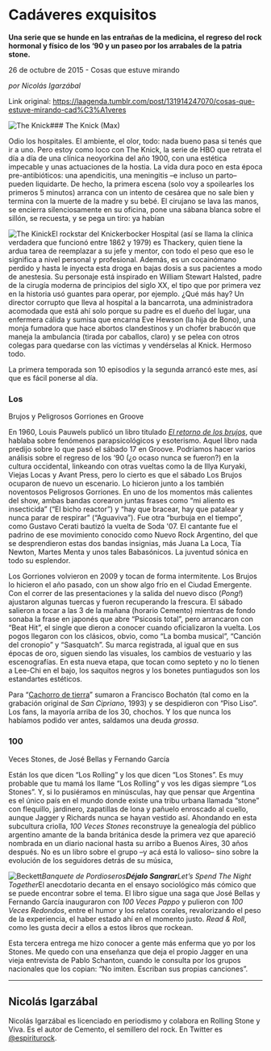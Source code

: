 # Cadáveres exquisitos

**Una serie que se hunde en las entrañas de la medicina, el regreso del rock hormonal y físico de los ‘90 y un paseo por los arrabales de la patria stone.**

26 de octubre de 2015 - Cosas que estuve mirando

_por Nicolás Igarzábal_

Link original: https://laagenda.tumblr.com/post/131914247070/cosas-que-estuve-mirando-cad%C3%A1veres

![The Knick](https://64.media.tumblr.com/660189334575bec0644a10e6df4c4ba3/tumblr_inline_pk0l8nGyAz1t6q87u_500.jpg)### The Knick (Max)

Odio los hospitales. El ambiente, el olor, todo: nada bueno pasa si tenés que ir a uno. Pero estoy como loco con The Knick, la serie de HBO que retrata el día a día de una clínica neoyorkina del año 1900, con una estética impecable y unas actuaciones de la hostia. La vida dura poco en esta época pre-antibióticos: una apendicitis, una meningitis –e incluso un parto– pueden liquidarte. De hecho, la primera escena (solo voy a spoilearles los primeros 5 minutos) arranca con un intento de cesárea que no sale bien y termina con la muerte de la madre y su bebé. El cirujano se lava las manos, se encierra silenciosamente en su oficina, pone una sábana blanca sobre el sillón, se recuesta, y se pega un tiro: ya habían 

![The Kinick](https://64.media.tumblr.com/660189334575bec0644a10e6df4c4ba3/tumblr_inline_pk0l8nGyAz1t6q87u_250.jpg)El rockstar del Knickerbocker Hospital (así se llama la clínica verdadera que funcionó entre 1862 y 1979) es Thackery, quien tiene la ardua tarea de reemplazar a su jefe y mentor, con todo el peso que eso le significa a nivel personal y profesional. Además, es un cocainómano perdido y hasta le inyecta esta droga en bajas dosis a sus pacientes a modo de anestesia. Su personaje está inspirado en William Stewart Halsted, padre de la cirugía moderna de principios del siglo XX, el tipo que por primera vez en la historia usó guantes para operar, por ejemplo. ¿Qué más hay? Un director corrupto que lleva al hospital a la bancarrota, una administradora acomodada que está ahí solo porque su padre es el dueño del lugar, una enfermera cálida y sumisa que encarna Eve Hewson (la hija de Bono), una monja fumadora que hace abortos clandestinos y un chofer brabucón que maneja la ambulancia (tirada por caballos, claro) y se pelea con otros colegas para quedarse con las víctimas y vendérselas al Knick. Hermoso todo.

La primera temporada son 10 episodios y la segunda arrancó este mes, así que es fácil ponerse al día.

### Los
Brujos y Peligrosos Gorriones en Groove

En
1960, Louis Pauwels publicó un libro titulado [*El
retorno de los brujos*](http://www.fiuxy.com/ebooks-gratis/1937974-el-retorno-de-los-brujos-louis-pauwels-jacques-bergier-pdf.html),
que hablaba sobre fenómenos parapsicológicos y esoterismo. Aquel
libro nada predijo sobre lo que pasó el sábado 17 en Groove.
Podríamos hacer varios análisis sobre el regreso de los ‘90 (¿o
ocaso nunca se fueron?) en la cultura occidental, linkeando con otras
vueltas como la de Illya Kuryaki, Viejas Locas y Avant Press, pero lo
cierto es que el sábado Los Brujos ocuparon de nuevo un escenario.
Lo hicieron junto a los también noventosos Peligrosos Gorriones. En
uno de los momentos más calientes del show, ambas bandas corearon
juntas frases como “mi aliento es insecticida” (“El bicho
reactor”) y “hay que bracear, hay que patalear y nunca parar de
respirar” (“Aguaviva”). Fue otra “burbuja en el tiempo”,
como Gustavo Cerati bautizó la vuelta de Soda '07. El cantante fue
el padrino de ese movimiento conocido como Nuevo Rock Argentino, del
que se desprendieron estas dos bandas insignias, más Juana La Loca,
Tía Newton, Martes Menta y unos tales Babasónicos. La juventud
sónica en todo su esplendor. 


  
  
  
  
Los
Gorriones volvieron en 2009 y tocan de forma intermitente. Los Brujos
lo hicieron el año pasado, con un show algo frío en el Ciudad
Emergente. Con el correr de las presentaciones y la salida del nuevo
disco (*Pong!*)
ajustaron algunas tuercas y fueron recuperando la frescura. El sábado
salieron a tocar a las 3 de la mañana (horario Cemento) mientras de
fondo sonaba la frase en japonés que abre “Psicosis total”, pero
arrancaron con “Beat Hit”, el single que dieron a conocer cuando
oficializaron la vuelta. Los pogos llegaron con los clásicos, obvio,
como “La bomba musical”, “Canción del cronopio” y
“Sasquatch”. Su marca registrada, al igual que en sus épocas de
oro, siguen siendo las visuales, los cambios de vestuario y las
escenografías. En esta nueva etapa, que tocan como septeto y no lo
tienen a Lee-Chi en el bajo, los saquitos negros y los bonetes
puntiagudos son los estandartes estéticos. 


Para
“[Cachorro de tierra](https://www.youtube.com/watch?v=0zfrfh1lss8)” sumaron a Francisco Bochatón (tal como en
la grabación original de *San
Cipriano*,
1993) y se despidieron con “Piso Liso”. Los fans, la mayoría
arriba de los 30, chochos. Y los que nunca los habíamos podido ver
antes, saldamos una deuda *grossa*.



### 100
Veces Stones, de José Bellas y Fernando García

Están
los que dicen “Los Rolling” y los que dicen “Los Stones”. Es
muy probable que tu mamá los llame “Los Rolling” y vos les digas
siempre “Los Stones”. Y, si lo pusiéramos en minúsculas, hay
que pensar que Argentina es el único país en el mundo donde existe
una tribu urbana llamada “stone” con flequillo, jardinero,
zapatillas de lona y pañuelo enroscado al cuello, aunque Jagger y
Richards nunca se hayan vestido así. Ahondando en esta subcultura
criolla, *100
Veces Stones*
reconstruye la genealogía del público argentino amante de la banda
británica desde la primera vez que apareció nombrada en un diario
nacional hasta su arribo a Buenos Aires, 30 años después. No es un
libro sobre el grupo –y acá está lo valioso– sino sobre la
evolución de los seguidores detrás de su música, 

![Beckett](https://64.media.tumblr.com/3d3dcf90a14d2b8f1d69bf31906e6aee/tumblr_inline_pk0l8oTq891t6q87u_250.jpg)*Banquete
de Pordioseros**Déjalo
Sangrar**Let’s
Spend The Night Together*El
anecdotario decanta en el ensayo sociológico más cómico que se
puede encontrar sobre el tema. El libro sigue una saga que José
Bellas y Fernando García inauguraron con *100
Veces Pappo*
y pulieron con *100
Veces Redondos*,
entre el humor y los relatos corales, revalorizando el peso de la
experiencia, el haber estado ahí en el momento justo. *Read
& Roll*,
como les gusta decir a ellos a estos libros que rockean.   
  
Esta
tercera entrega me hizo conocer a gente más enferma que yo por los
Stones. Me quedo con una enseñanza que deja el propio Jagger en una
vieja entrevista de Pablo Schanton, cuando le consulta por los grupos
nacionales que los copian: “No imiten. Escriban sus propias
canciones”.   
  




---

Nicolás Igarzábal
-----------------

Nicolás Igarzábal es licenciado en periodismo y colabora en Rolling Stone y Viva. Es el autor de Cemento, el semillero del rock. En Twitter es [@espiriturock](https://twitter.com/espiriturock?lang=es).

